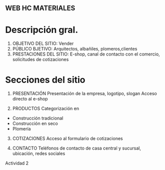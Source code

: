 ## WEB HC MATERIALES

# Descripción gral.
1. OBJETIVO DEL SITIO: 
Vender
2. PÚBLICO BJETIVO:
Arquitectos, albañiles, plomeros,clientes
3. PRESTACIONES DEL SITIO:
E-shop, canal de contacto con el comercio, solicitudes de cotizaciones

# Secciones del sitio
1. PRESENTACIÓN
Presentación de la empresa, logotipo, slogan
Acceso directo al e-shop

2. PRODUCTOS
Categorización en 
- Construcción tradicional
- Construcción en seco
- Plomería

3. COTIZACIONES
Acceso al formulario de cotizaciones

4. CONTACTO
Teléfonos de contacto de casa central y sucursal, ubicación, redes sociales



Actividad 2
